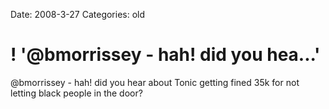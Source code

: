 Date: 2008-3-27
Categories: old

# ! '@bmorrissey - hah! did you hea...'

@bmorrissey - hah! did you hear about Tonic getting fined 35k for not letting black people in the door?
